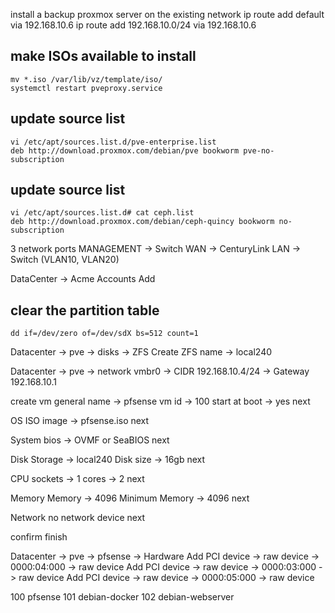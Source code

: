 install a backup proxmox server on the existing network
ip route add default via 192.168.10.6
ip route add 192.168.10.0/24 via 192.168.10.6

## make ISOs available to install
```
mv *.iso /var/lib/vz/template/iso/
systemctl restart pveproxy.service
```

## update source list
```
vi /etc/apt/sources.list.d/pve-enterprise.list
deb http://download.proxmox.com/debian/pve bookworm pve-no-subscription
```

## update source list
```
vi /etc/apt/sources.list.d# cat ceph.list
deb http://download.proxmox.com/debian/ceph-quincy bookworm no-subscription
```

3 network ports
MANAGEMENT -> Switch
WAN -> CenturyLink
LAN -> Switch (VLAN10, VLAN20)


DataCenter -> Acme
Accounts Add


## clear the partition table
```
dd if=/dev/zero of=/dev/sdX bs=512 count=1
```

Datacenter -> pve -> disks -> ZFS
Create ZFS
name -> local240

Datacenter -> pve -> network
vmbr0 -> CIDR 192.168.10.4/24 -> Gateway 192.168.10.1

create vm
general
name -> pfsense
vm id -> 100
start at boot -> yes
next

OS
ISO image -> pfsense.iso
next

System
bios -> OVMF or SeaBIOS
next

Disk
Storage -> local240
Disk size -> 16gb
next

CPU
sockets -> 1
cores -> 2
next

Memory
Memory -> 4096
Minimum Memory -> 4096
next

Network
no network device
next

confirm
finish

Datacenter -> pve -> pfsense -> Hardware
Add PCI device -> raw device -> 0000:04:000 -> raw device
Add PCI device -> raw device -> 0000:03:000 -> raw device
Add PCI device -> raw device -> 0000:05:000 -> raw device

100 pfsense
101 debian-docker
102 debian-webserver
